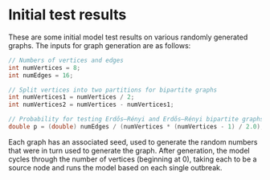 # Initial test results

These are some initial model test results on various randomly generated graphs. The inputs for graph generation are as follows: 
```java
// Numbers of vertices and edges
int numVertices = 8;
int numEdges = 16;

// Split vertices into two partitions for bipartite graphs
int numVertices1 = numVertices / 2;
int numVertices2 = numVertices - numVertices1;

// Probability for testing Erdős–Rényi and Erdős–Rényi bipartite graphs
double p = (double) numEdges / (numVertices * (numVertices - 1) / 2.0);
```

Each graph has an associated seed, used to generate the random numbers that were in turn used to generate the graph. After generation, the model cycles through the number of vertices (beginning at 0), taking each to be a source node and runs the model based on each single outbreak.
